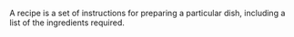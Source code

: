 A recipe is a set of instructions for preparing a particular dish, including a list of the ingredients required.
